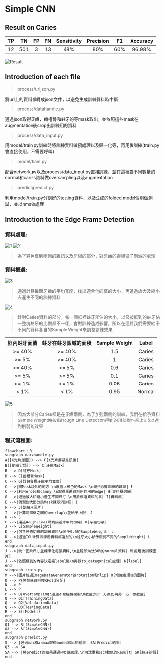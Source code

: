 # Simple CNN

## Result on Caries

| TP | TN | FP | FN | Sensitivity | Precision | F1 | Accuracy |
|:----------:|:----------:|:----------:|:----------:|:----------:|:----------:|:----------:|:----------:|
| 12 | 501 | 3 | 13 | 48% | 80% | 60% | 96.98% |

![Result](https://github.com/jasonyeong/CariesDetection/blob/master/Edge%20Frame%20Detection/result/result.jpg?raw=true "Result")

## Introduction of each file

> process/urljson.py

將url上的資料都轉成json文件，以避免生成訓練資料時中斷

> process/datahandle.py

通過json取得牙齒，齒槽骨和蛀牙的等mask取出，並依照這些mask在augmentation後crop出訓練用的資料

> process/data_input.py

用model/train.py訓練時將訓練資料做預處理以及歸一化等，再用做訓練(train.py會直接使用，不需要呼叫)

> model/train.py

配合network.py以及process/data_input.py直接訓練，並在這裡對不同數量的normal和caries資料做oversampling以及augmentation

> predict/predict.py

利用model/train.py分割好的testing資料，以及生成的folded model個別做測試，並以nms做處理

## Introduction to the Edge Frame Detection

### 資料處理:	

![1](https://github.com/jasonyeong/CariesDetection/blob/master/Edge%20Frame%20Detection/README_IMG/1.jpg?raw=true "1")
![2](https://github.com/jasonyeong/CariesDetection/blob/master/Edge%20Frame%20Detection/README_IMG/2.jpg?raw=true "2")
> 為了避免框到兩側的雜訊以及牙根的部分，對牙齒的邊緣做了刪減的處理

### 資料框選:	

![3](https://github.com/jasonyeong/CariesDetection/blob/master/Edge%20Frame%20Detection/README_IMG/3.jpg?raw=true "3")
> 通過計算每顆牙齒的平均寬度，找出適合他的框的大小，再通過放大及縮小去產生不同的訓練資料

![4](https://github.com/jasonyeong/CariesDetection/blob/master/Edge%20Frame%20Detection/README_IMG/4.jpg?raw=true "4")
> 針對Caries資料的部分，每一個框裡蛀牙所佔的大小，以及被框到的蛀牙佔一整塊蛀牙的比例都不一樣，會對訓練造成影響，所以在這裡我們需要給予不同的資料各自的Sample Weight來調整訓練效果 

| 框內蛀牙面積 | 蛀牙在蛀牙區域的面積 | Sample Weight | Label |
|:----------:|:----------:|:----------:|:----------:|
| >= 40% | >= 40% | 1.5 | Caries |
| >= 5% | >= 40% | 1 | Caries |
| >= 40% | >= 5% | 0.6 | Caries |
| >= 5% | >= 5% | 0.1 | Caries |
| >= 1% | >= 1% | 0.05 | Caries |
| <  1% | <  1% | 0.95 | Normal |

![5](https://github.com/jasonyeong/CariesDetection/blob/master/Edge%20Frame%20Detection/README_IMG/5.jpg?raw=true "5")
> 因為大部分Caries都是在牙齒兩側，為了加強兩側的訓練，我們在給予資料Sample Weight時按照Hough Line Detection得到的頂部資料乘上0.5以達到削弱的效果

### 程式流程圖:

```mermaid
flowchart LR
subgraph datahandle.py
A([X光片原圖]) --> F[X光片屏蔽雜訊後]
B([組織分類]) --> C[牙齒Mask]
B --> D[蛀牙Mask]
B --> E[齒槽骨Mask]
C --> G[計算每棵牙齒平均寬度]
C -->|將Mask以外的地方 \n覆蓋上黑色的Mask \n減少影響訓練的雜訊| F
C -->|利用erode和canny \n取得框選資料用的用的edge| H[資料框選線]
G -->|通過放大和縮小產生不同尺寸 \n用於框選資料的框| I[資料框]
E -->|偵測到大部分該Mask就取消該框| I
F --> J[訓練用圖片]
I -->|計算每個框之間的overlap\n並給予上限| J
H --> J
C -->|通過HoughLines尋找接近水平的切線| K[牙齒切線]
J --> L[SampleWeight]
K -->|包含牙齒切線的訓練資料\n給予0.5的SampleWeight| L
D -->|通過IOU計算訓練用資料框選到的\n蛀牙大小給予個別不同的SampleWeight| L
end
subgraph data_input.py
J -->|统一图片尺寸並標準化每張資料,\n並隨即淘汰30%的normal資料| M[處理後訓練圖片]
J -->|依照框到的內容決定完label後\n再做to_categorical處理| N[label]
end
subgraph train.py
M -->|圖片經過ImageDataGenerator做rotation和flip| O[增強處理後的圖片]
O --> P{將訓練資料按KFold分配}
N --> P
L --> P
P --> Q[Oversampling:通過不斷隨機複製\n數量少的一方直到與另一方一樣數量]
Q --> Q1[TrainingData]
Q --> Q2[ValidationData]
Q --> Q3[TestingData]
R --> S([Model])
end
subgraph network.py
Q1 --> R[(SimpleCNN)]
Q2 --> R[(SimpleCNN)]
end
subgraph predict.py
S --> |通過max和armax取得model給出的結果| SA[Predict結果]
Q3 --> SA
SA --> |將predict的結果通過NMS做處理,\n淘汰重複且分數低的Result| SR[蛀牙辨識]
end
```
